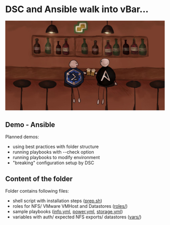 # DSC and Ansible walk into vBar...
![Session Logo - author: Hanna Bielawska](media/DSC-Ansible-vBar.png)
## Demo - Ansible

Planned demos:
- using best practices with folder structure
- running playbooks with --check option
- running playbooks to modify environment
- "breaking" configuration setup by DSC

## Content of the folder
Folder contains following files:
- shell script with installation steps ([prep.sh](prep.sh))
- roles for NFS/ VMware VMHost and Datastores ([roles/](roles/))
- sample playbooks ([info.yml](info.yml), [power.yml](power.yml), [storage.yml](storage.yml))
- variables with auth/ expected NFS exports/ datastores ([vars/](vars/))
